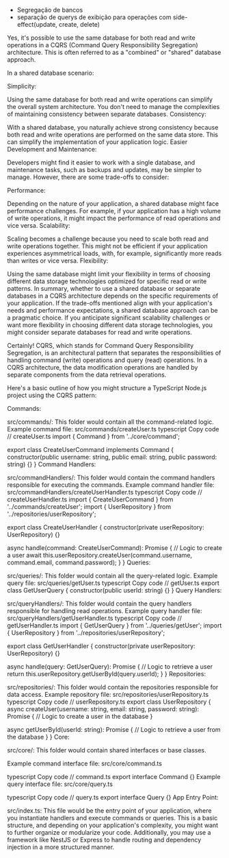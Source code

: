 - Segregação de bancos
- separação de querys de exibição para operações com side-effect(update, create, delete)



Yes, it's possible to use the same database for both read and write operations in a CQRS (Command Query Responsibility Segregation) architecture. This is often referred to as a "combined" or "shared" database approach.

In a shared database scenario:

Simplicity:

Using the same database for both read and write operations can simplify the overall system architecture. You don't need to manage the complexities of maintaining consistency between separate databases.
Consistency:

With a shared database, you naturally achieve strong consistency because both read and write operations are performed on the same data store. This can simplify the implementation of your application logic.
Easier Development and Maintenance:

Developers might find it easier to work with a single database, and maintenance tasks, such as backups and updates, may be simpler to manage.
However, there are some trade-offs to consider:

Performance:

Depending on the nature of your application, a shared database might face performance challenges. For example, if your application has a high volume of write operations, it might impact the performance of read operations and vice versa.
Scalability:

Scaling becomes a challenge because you need to scale both read and write operations together. This might not be efficient if your application experiences asymmetrical loads, with, for example, significantly more reads than writes or vice versa.
Flexibility:

Using the same database might limit your flexibility in terms of choosing different data storage technologies optimized for specific read or write patterns.
In summary, whether to use a shared database or separate databases in a CQRS architecture depends on the specific requirements of your application. If the trade-offs mentioned align with your application's needs and performance expectations, a shared database approach can be a pragmatic choice. If you anticipate significant scalability challenges or want more flexibility in choosing different data storage technologies, you might consider separate databases for read and write operations.



Certainly! CQRS, which stands for Command Query Responsibility Segregation, is an architectural pattern that separates the responsibilities of handling command (write) operations and query (read) operations. In a CQRS architecture, the data modification operations are handled by separate components from the data retrieval operations.

Here's a basic outline of how you might structure a TypeScript Node.js project using the CQRS pattern:

Commands:

src/commands/: This folder would contain all the command-related logic.
Example command file: src/commands/createUser.ts
typescript
Copy code
// createUser.ts
import { Command } from '../core/command';

export class CreateUserCommand implements Command {
  constructor(public username: string, public email: string, public password: string) {}
}
Command Handlers:

src/commandHandlers/: This folder would contain the command handlers responsible for executing the commands.
Example command handler file: src/commandHandlers/createUserHandler.ts
typescript
Copy code
// createUserHandler.ts
import { CreateUserCommand } from '../commands/createUser';
import { UserRepository } from '../repositories/userRepository';

export class CreateUserHandler {
  constructor(private userRepository: UserRepository) {}

  async handle(command: CreateUserCommand): Promise<void> {
    // Logic to create a user
    await this.userRepository.createUser(command.username, command.email, command.password);
  }
}
Queries:

src/queries/: This folder would contain all the query-related logic.
Example query file: src/queries/getUser.ts
typescript
Copy code
// getUser.ts
export class GetUserQuery {
  constructor(public userId: string) {}
}
Query Handlers:

src/queryHandlers/: This folder would contain the query handlers responsible for handling read operations.
Example query handler file: src/queryHandlers/getUserHandler.ts
typescript
Copy code
// getUserHandler.ts
import { GetUserQuery } from '../queries/getUser';
import { UserRepository } from '../repositories/userRepository';

export class GetUserHandler {
  constructor(private userRepository: UserRepository) {}

  async handle(query: GetUserQuery): Promise<User> {
    // Logic to retrieve a user
    return this.userRepository.getUserById(query.userId);
  }
}
Repositories:

src/repositories/: This folder would contain the repositories responsible for data access.
Example repository file: src/repositories/userRepository.ts
typescript
Copy code
// userRepository.ts
export class UserRepository {
  async createUser(username: string, email: string, password: string): Promise<void> {
    // Logic to create a user in the database
  }

  async getUserById(userId: string): Promise<User> {
    // Logic to retrieve a user from the database
  }
}
Core:

src/core/: This folder would contain shared interfaces or base classes.

Example command interface file: src/core/command.ts

typescript
Copy code
// command.ts
export interface Command {}
Example query interface file: src/core/query.ts

typescript
Copy code
// query.ts
export interface Query {}
App Entry Point:

src/index.ts: This file would be the entry point of your application, where you instantiate handlers and execute commands or queries.
This is a basic structure, and depending on your application's complexity, you might want to further organize or modularize your code. Additionally, you may use a framework like NestJS or Express to handle routing and dependency injection in a more structured manner.
